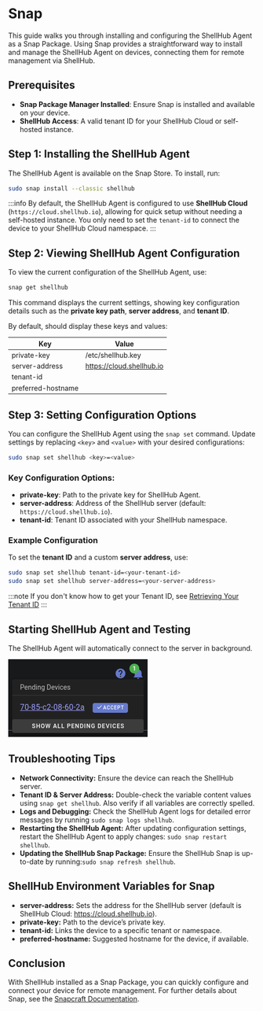# Snap

This guide walks you through installing and configuring the ShellHub Agent as a Snap Package. Using Snap provides a straightforward way to install and manage the ShellHub Agent on devices, connecting them for remote management via ShellHub.

## Prerequisites

- **Snap Package Manager Installed**: Ensure Snap is installed and available on your device.
- **ShellHub Access**: A valid tenant ID for your ShellHub Cloud or self-hosted instance.

## Step 1: Installing the ShellHub Agent

The ShellHub Agent is available on the Snap Store. To install, run:

```bash
sudo snap install --classic shellhub
```

:::info
By default, the ShellHub Agent is configured to use **ShellHub Cloud** (`https://cloud.shellhub.io`), allowing for quick setup without needing a self-hosted instance. You only need to set the `tenant-id` to connect the device to your ShellHub Cloud namespace.
:::

## Step 2: Viewing ShellHub Agent Configuration

To view the current configuration of the ShellHub Agent, use:

```bash
snap get shellhub
```

This command displays the current settings, showing key configuration details such as the **private key path**, **server address**, and **tenant ID**.

By default, should display these keys and values:

| Key                | Value                       |
|--------------------|-----------------------------|
| private-key        | /etc/shellhub.key           |
| server-address     | https://cloud.shellhub.io   |
| tenant-id          |                             |
| preferred-hostname |                             |

## Step 3: Setting Configuration Options

You can configure the ShellHub Agent using the `snap set` command. Update settings by replacing `<key>` and `<value>` with your desired configurations:

```bash
sudo snap set shellhub <key>=<value>
```

### Key Configuration Options:

- **private-key**: Path to the private key for ShellHub Agent.
- **server-address**: Address of the ShellHub server (default: `https://cloud.shellhub.io`).
- **tenant-id**: Tenant ID associated with your ShellHub namespace.

### Example Configuration

To set the **tenant ID** and a custom **server address**, use:

```bash
sudo snap set shellhub tenant-id=<your-tenant-id>
sudo snap set shellhub server-address=<your-server-address>
```
:::note
If you don't know how to get your Tenant ID, see [Retrieving Your Tenant ID](/user-guides/namespaces/retrieving-your-tenant-id)
:::

## Starting ShellHub Agent and Testing

The ShellHub Agent will automatically connect to the server in background.

![](/img/pending-device-notification.png)

## Troubleshooting Tips

- **Network Connectivity:** Ensure the device can reach the ShellHub server.
- **Tenant ID & Server Address:** Double-check the variable content values using `snap get shellhub`. Also verify if all variables are correctly spelled.
- **Logs and Debugging:**
 Check the ShellHub Agent logs for detailed error messages by running `sudo snap logs shellhub`.
- **Restarting the ShellHub Agent:**
  After updating configuration settings, restart the ShellHub Agent to apply changes: `sudo snap restart shellhub`.
- **Updating the ShellHub Snap Package:**
  Ensure the ShellHub Snap is up-to-date by running:`sudo snap refresh shellhub`.

## ShellHub Environment Variables for Snap

- **server-address:** Sets the address for the ShellHub server (default is ShellHub Cloud: https://cloud.shellhub.io).
- **private-key:** Path to the device’s private key.
- **tenant-id:** Links the device to a specific tenant or namespace.
- **preferred-hostname:** Suggested hostname for the device, if available.

## Conclusion

With ShellHub installed as a Snap Package, you can quickly configure and connect your device for remote management. For further details about Snap, see the [Snapcraft Documentation](https://snapcraft.io/docs).
